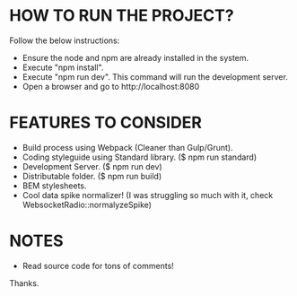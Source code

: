 
HOW TO RUN THE PROJECT?
========================
Follow the below instructions:

* Ensure the node and npm are already installed in the system.
* Execute "npm install".
* Execute "npm run dev". This command will run the development server.
* Open a browser and go to http://localhost:8080


FEATURES TO CONSIDER
====================
* Build process using Webpack (Cleaner than Gulp/Grunt).
* Coding styleguide using Standard library. ($ npm run standard)
* Development Server. ($ npm run dev)
* Distributable folder. ($ npm run build)
* BEM stylesheets.
* Cool data spike normalizer! (I was struggling so much with it, check WebsocketRadio::normalyzeSpike)

NOTES
=====
* Read source code for tons of comments!

Thanks.
